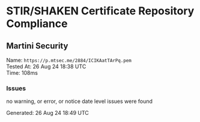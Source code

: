 # STIR/SHAKEN Certificate Repository Compliance

## Martini Security

Name: `https://p.mtsec.me/2884/ICIKAatTArPq.pem`\
Tested At: 26 Aug 24 18:38 UTC\
Time: 108ms

### Issues

no warning, or error, or notice date level issues were found

Generated: 26 Aug 24 18:49 UTC